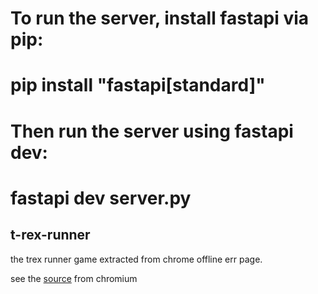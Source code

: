# To run the server, install fastapi via pip:

# pip install "fastapi[standard]"

# Then run the server using fastapi dev:

# fastapi dev server.py

## t-rex-runner

the trex runner game extracted from chrome offline err page.

see the [source](https://cs.chromium.org/chromium/src/components/neterror/resources/offline.js?q=t-rex+package:%5Echromium$&dr=C&l=7) from chromium
